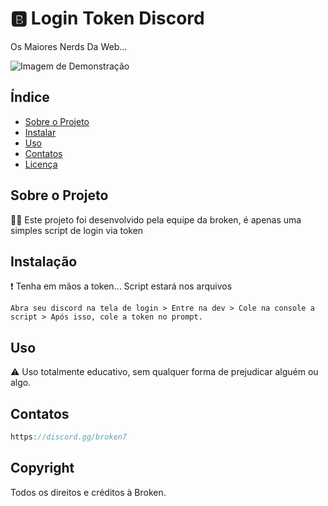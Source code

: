 # 🅱️ Login Token Discord

Os Maiores Nerds Da Web...

![Imagem de Demonstração](https://media.discordapp.net/attachments/1158252997705474184/1160464113785393172/Novo_projeto_6_5C7AC78.gif?ex=6534c16d&is=65224c6d&hm=73b456cc74b88592d194e6b3282aa2901fa8bc9c1620be78f3df38c419368c2b&)

## Índice

- [Sobre o Projeto](#sobre-o-projeto)
- [Instalar](#Instalação)
- [Uso](#Uso)
- [Contatos](#Contatos)
- [Licença](#licença)

## Sobre o Projeto

😮‍💨 Este projeto foi desenvolvido pela equipe da broken, é apenas uma simples script de login via token

## Instalação

❗️ Tenha em mãos a token... Script estará nos arquivos

```shell
Abra seu discord na tela de login > Entre na dev > Cole na console a script > Após isso, cole a token no prompt.
```

## Uso

⚠️ Uso totalmente educativo, sem qualquer forma de prejudicar alguém ou algo.

## Contatos

```javascript
https://discord.gg/broken7
```

## Copyright 

Todos os direitos e créditos à Broken.
